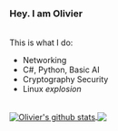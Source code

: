 ### Hey. I am Olivier
</details>
<br>
This is what I do:


- Networking
- C#, Python, Basic AI
- Cryptography Security
- Linux *explosion*
</details>
<br>







<div>
  
<summary> <strong>                   </strong> </summary>

<a href="https://github.com/anuraghazra/github-readme-stats">
  <img align="center" src="https://github-readme-stats.vercel.app/api?username=SympactDev&show_icons=true&include_all_commits=true&theme=bear" alt="Olivier's github stats" />
</a>
<a href="https://github.com/anuraghazra/github-readme-stats">
  <img align="center" src="https://github-readme-stats.vercel.app/api/top-langs/?username=SympactDev&layout=compact&theme=bear" />
</a>


